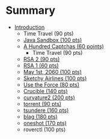# Summary

* [Introduction](README.md)
   * Time Travel (90 pts)
   * [Java Sandbox (100 pts)](java_sandbox_100_pts.md)
   * [A Hundred Captchas (60 points)](a_hundred_captchas_60_points.md)
       * Time Travel (90 pts)
   * [RSA 2 (90 pts)](rsa_2_90_pts.md)
   * [RSA 1 (60 pts)](rsa_1_60_pts.md)
   * [May 1st, 2060 (100 pts)](may_1st,_2060_100_pts.md)
   * [Sketchy Airlines (100 pts)](sketchy_airlines_100_pts.md)
   * [Use the Force (80 pts)](use_the_force_80_pts.md)
   * [Crucible (140 pts)](crucible_140_pts.md)
   * [curvature2 (200 pts)](curvature2_200_pts.md)
   * [torrent (90 pts)](torrent_90_pts.md)
   * [tsundere (160 pts)](tsundere_160_pts.md)
   * [blag (180 pts)](blag_180_pts.md)
   * [oneshot (170 pts)](oneshot_170_pts.md)
   * roverctl (100 pts)

